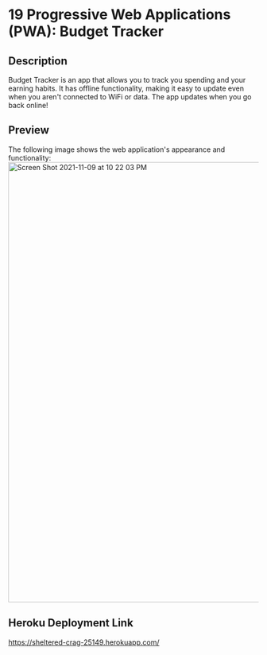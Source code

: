 # 19 Progressive Web Applications (PWA): Budget Tracker

## Description

Budget Tracker is an app that allows you to track you spending and your earning habits. It has offline functionality, making it easy to update even when you aren't connected to WiFi or data. The app updates when you go back online!

## Preview

The following image shows the web application's appearance and functionality:
<img width="886" alt="Screen Shot 2021-11-09 at 10 22 03 PM" src="https://user-images.githubusercontent.com/84481118/141044519-89bc013c-afc9-42ca-9738-74048344a372.png">

## Heroku Deployment Link

https://sheltered-crag-25149.herokuapp.com/
